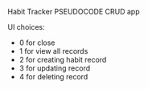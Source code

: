 Habit Tracker PSEUDOCODE 
CRUD app

UI choices:
- 0 for close
- 1 for view all records
- 2 for creating habit record
- 3 for updating record
- 4 for deleting record

